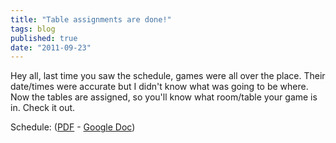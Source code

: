 ```yaml
---
title: "Table assignments are done!"
tags: blog
published: true
date: "2011-09-23"
---
```


Hey all, last time you saw the schedule, games were all over the place. Their date/times were accurate but I didn't know what was going to be where. Now the tables are assigned, so you'll know what room/table your game is in. Check it out.

Schedule: ([PDF](http://www.bigbadcon.com/wp-content/uploads/2011/09/BBC_schedule2.pdf) - [Google Doc](https://docs.google.com/spreadsheet/ccc?key=0AqNVQlE61iI2dGdkc29ZVFR3S3RMTzFRU1V4LW9tT2c&hl=en_US#gid=6))
